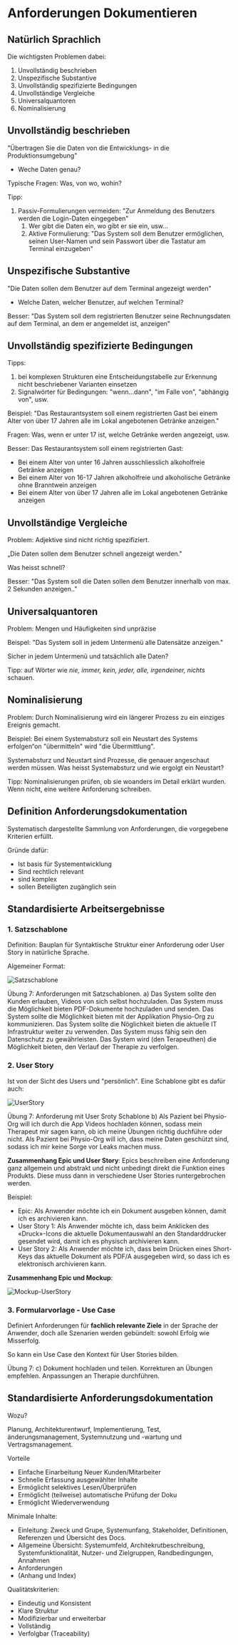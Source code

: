 # Anforderungen Dokumentieren

## Natürlich Sprachlich

Die wichtigsten Problemen dabei:

1. Unvollständig beschrieben
2. Unspezifische Substantive
3. Unvollständig spezifizierte Bedingungen
4. Unvollständige Vergleiche
5. Universalquantoren
6. Nominalisierung

## Unvollständig beschrieben

"Übertragen Sie die Daten von die Entwicklungs- in die Produktionsumgebung"

- Weche Daten genau?

Typische Fragen: Was, von wo, wohin?

Tipp:

1. Passiv-Formulierungen vermeiden: "Zur Anmeldung des Benutzers werden die Login-Daten eingegeben"
   1. Wer gibt die Daten ein, wo gibt er sie ein, usw...
   2. Aktive Formulierung: "Das System soll dem Benutzer ermöglichen, seinen User-Namen und sein Passwort über die Tastatur am Terminal einzugeben"

## Unspezifische Substantive

"Die Daten sollen dem Benutzer auf dem Terminal angezeigt werden"

- Welche Daten, welcher Benutzer, auf welchen Terminal?

Besser: "Das System soll dem registrierten Benutzer seine Rechnungsdaten auf dem Terminal, an dem er angemeldet ist, anzeigen"

## Unvollständig spezifizierte Bedingungen

Tipps:

1. bei komplexen Strukturen eine Entscheidungstabelle zur Erkennung nicht beschriebener Varianten einsetzen
2. Signalwörter für Bedingungen: "wenn...dann", "im Falle von", "abhängig von", usw.

Beispiel: "Das Restaurantsystem soll einem registrierten Gast bei einem Alter von über 17 Jahren alle im Lokal angebotenen Getränke anzeigen."

Fragen: Was, wenn er unter 17 ist, welche Getränke werden angezeigt, usw.

Besser:
Das Restaurantsystem soll einem registrierten Gast:

- Bei einem Alter von unter 16 Jahren ausschliesslich alkoholfreie Getränke anzeigen
- Bei einem Alter von 16-17 Jahren alkoholfreie und alkoholische Getränke ohne
Branntwein anzeigen
- Bei einem Alter von über 17 Jahren alle im Lokal angebotenen Getränke anzeigen

## Unvollständige Vergleiche

Problem: Adjektive sind nicht richtig spezifiziert.

„Die Daten sollen dem Benutzer schnell angezeigt werden."

Was heisst schnell?

Besser: "Das System soll die Daten sollen dem Benutzer innerhalb von max. 2 Sekunden anzeigen.."

## Universalquantoren

Problem: Mengen und Häufigkeiten sind unpräzise

Beispel: "Das System soll in jedem Untermenü alle Datensätze anzeigen."

Sicher in jedem Untermenü und tatsächlich alle Daten?

Tipp: auf Wörter wie *nie, immer, kein, jeder, alle, irgendeiner, nichts* schauen.

## Nominalisierung

Problem: Durch Nominalisierung wird ein längerer Prozess zu ein einziges Ereignis gemacht.

Beispiel: Bei einem Systemabsturz soll ein Neustart des
Systems erfolgen“on "übermitteln" wird "die Übermittlung".

Systemabsturz und Neustart sind Prozesse, die genauer angeschaut werden müssen. Was heisst Systemabsturz und wie ergolgt ein Neustart?

Tipp: Nominalisierungen prüfen, ob sie woanders im Detail erklärt wurden. Wenn nicht, eine weitere Anforderung schreiben.

## Definition Anforderungsdokumentation

Systematisch dargestellte Sammlung von Anforderungen, die vorgegebene Kriterien erfüllt.

Gründe dafür:

- Ist basis für Systementwicklung
- Sind rechtlich relevant
- sind komplex
- sollen Beteiligten zugänglich sein

## Standardisierte Arbeitsergebnisse

### 1. Satzschablone

Definition: Bauplan für Syntaktische Struktur einer Anforderung oder User Story in natürliche Sprache.

Algemeiner Format:

![Satzschablone](../res/img/RESatzschablone.png)

Übung 7: Anforderungen mit Satzschablonen.
a) Das System sollte den Kunden erlauben, Videos von sich selbst hochzuladen.
Das System muss die Möglichkeit bieten PDF-Dokumente hochzuladen und senden.
Das System sollte die Möglichkeit bieten mit der Applikation Physio-Org zu kommunizieren.
Das System sollte die Nöglichkeit bieten die aktuelle IT Infrastruktur weiter zu verwenden.
Das System muss fähig sein den Datenschutz zu gewährleisten.
Das System wird (den Terapeuthen) die Möglichkeit bieten, den Verlauf der Therapie zu verfolgen.

### 2. User Story

Ist von der Sicht des Users und "persönlich". Eine Schablone gibt es dafür auch:

![UserStory](../res/img/REuserStorySchablone.png)

Übung 7: Anforderung mit User Sroty Schablone
b) Als Pazient bei Physio-Org will ich durch die App Videos hochladen können, sodass mein Therapeut mir sagen kann, ob ich meine Übungen richtig duchführe oder nicht.
Als Pazient bei Physio-Org will ich, dass meine Daten geschützt sind, sodass ich mir keine Sorge vor Leaks machen muss.


**Zusammenhang Epic und User Story**: Epics beschreiben eine Anforderung ganz allgemein und abstrakt und nicht unbedingt direkt die Funktion eines Produkts. Diese muss dann in verschiedene User Stories runtergebrochen werden.

Beispiel:

- Epic: Als Anwender möchte ich ein Dokument ausgeben können,
damit ich es archivieren kann.
- User Story 1: Als Anwender möchte ich, dass beim Anklicken des «Druck»-Icons die aktuelle
Dokumentauswahl an den Standarddrucker gesendet wird, damit ich es physisch
archivieren kann.
- User Story 2: Als Anwender möchte ich, dass beim Drücken eines Short-Keys das aktuelle Dokument als
PDF/A ausgegeben wird, so dass ich es elektronisch archivieren kann.

**Zusammenhang Epic und Mockup**:

![Mockup-UserStory](../res/img/REUserstoryMockup.png)

### 3. Formularvorlage - Use Case

Definiert Anforderungen für **fachlich relevante Ziele** in der Sprache der Anwender, doch alle Szenarien werden gebündelt: sowohl Erfolg wie Misserfolg.

So kann ein Use Case den Kontext für User Stories bilden.

Übung 7:
c) Dokument hochladen und teilen.
Korrekturen an Übungen empfehlen.
Anpassungen an Therapie durchführen.

## Standardisierte Anforderungsdokumentation

Wozu?

Planung, Architekturentwurf, Implementierung, Test, änderungsmanagement, Systemnutzung und -wartung und Vertragsmanagement.

Vorteile

- Einfache Einarbeitung Neuer Kunden/Mitarbeiter
- Schnelle Erfassung ausgewählter Inhalte
- Ermöglicht selektives Lesen/Überprüfen
- Ermöglicht (teilweise) automatische Prüfung der Doku
- Ermöglicht Wiederverwendung

Minimale Inhalte:

- Einleitung: Zweck und Grupe, Systemunfang, Stakeholder, Definitionen, Referenzen und Übersicht des Docs.
- Allgemeine Übersicht: Systemumfeld, Architekrutbeschreibung, Systemfunktionalität, Nutzer- und Zielgruppen, Randbedingungen, Annahmen
- Anforderungen
- (Anhang und Index)

Qualitätskriterien:

- Eindeutig und Konsistent
- Klare Struktur
- Modifizierbar und erweiterbar
- Vollständig
- Verfolgbar (Traceability)

